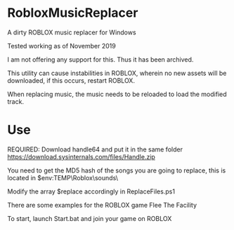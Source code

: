 # RobloxMusicReplacer
A dirty ROBLOX music replacer for Windows

Tested working as of November 2019

I am not offering any support for this. Thus it has been archived.

This utility can cause instabilities in ROBLOX, wherein no new assets will be downloaded, if this occurs, restart ROBLOX.

When replacing music, the music needs to be reloaded to load the modified track.

# Use

REQUIRED: Download handle64 and put it in the same folder https://download.sysinternals.com/files/Handle.zip

You need to get the MD5 hash of the songs you are going to replace, this is located in $env:TEMP\Roblox\sounds\

Modify the array $replace accordingly in ReplaceFiles.ps1

There are some examples for the ROBLOX game Flee The Facility

To start, launch Start.bat and join your game on ROBLOX
